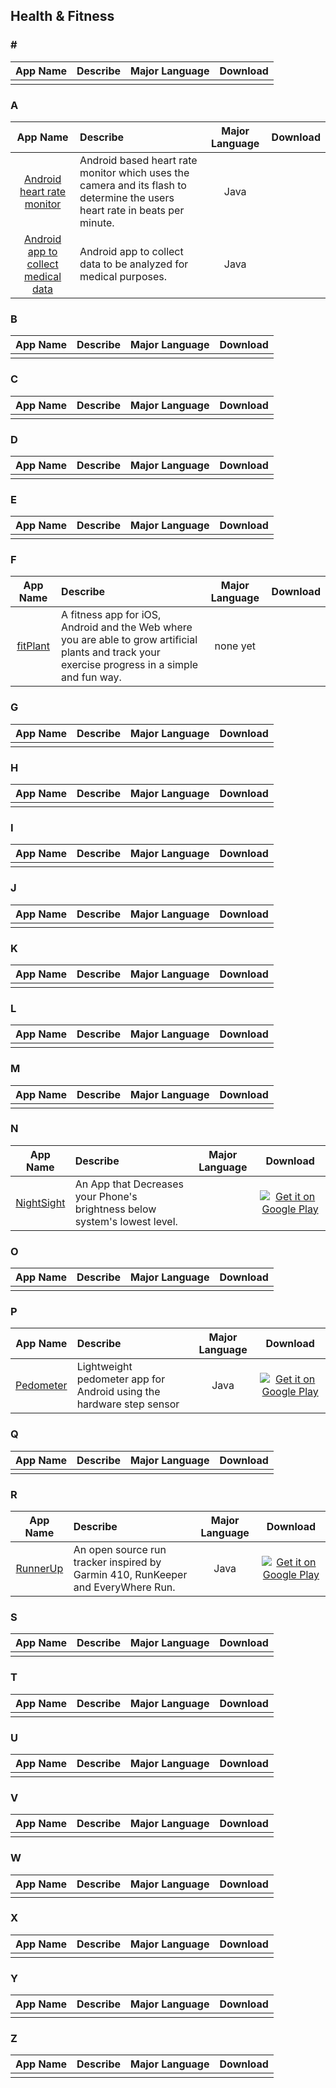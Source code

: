 ## Health & Fitness  
### \#   
App Name                   | Describe                  | Major Language             | Download 
:------------------------: | :------------------------ | :------------------------: | :------------------------: 
| | | 

### A  
App Name                   | Describe                  | Major Language             | Download 
:------------------------: | :------------------------ | :------------------------: | :------------------------: 
[Android heart rate monitor](https://github.com/phishman3579/android-heart-rate-monitor) | Android based heart rate monitor which uses the camera and its flash to determine the users heart rate in beats per minute. | Java | |
[Android app to collect medical data](https://github.com/Ana06/medical-data-android) | Android app to collect data to be analyzed for medical purposes. | Java | |

### B  
App Name                   | Describe                  | Major Language             | Download 
:------------------------: | :------------------------ | :------------------------: | :------------------------: 
| | | 

### C  
App Name                   | Describe                  | Major Language             | Download 
:------------------------: | :------------------------ | :------------------------: | :------------------------: 
 | | | 

### D  
App Name                   | Describe                  | Major Language             | Download 
:------------------------: | :------------------------ | :------------------------: | :------------------------: 
 | | | 

### E  
App Name                   | Describe                  | Major Language             | Download 
:------------------------: | :------------------------ | :------------------------: | :------------------------: 
 | | | 

### F  
App Name                   | Describe                  | Major Language             | Download 
:------------------------: | :------------------------ | :------------------------: | :------------------------: 
[fitPlant](https://github.com/KrisKodira/fitPlant) | A fitness app for iOS, Android and the Web where you are able to grow artificial plants and track your exercise progress in a simple and fun way. | none yet | |


### G  
App Name                   | Describe                  | Major Language             | Download 
:------------------------: | :------------------------ | :------------------------: | :------------------------: 
 | | | 

### H  
App Name                   | Describe                  | Major Language             | Download 
:------------------------: | :------------------------ | :------------------------: | :------------------------: 
 | | | 

### I  
App Name                   | Describe                  | Major Language             | Download 
:------------------------: | :------------------------ | :------------------------: | :------------------------: 
 | | | 

### J  
App Name                   | Describe                  | Major Language             | Download 
:------------------------: | :------------------------ | :------------------------: | :------------------------: 
 | | | 

### K  
App Name                   | Describe                  | Major Language             | Download 
:------------------------: | :------------------------ | :------------------------: | :------------------------: 
 | | | 

### L  
App Name                   | Describe                  | Major Language             | Download 
:------------------------: | :------------------------ | :------------------------: | :------------------------: 
| | | 

### M  
App Name                   | Describe                  | Major Language             | Download 
:------------------------: | :------------------------ | :------------------------: | :------------------------: 
 | | | 

### N  
App Name                   | Describe                  | Major Language             | Download 
:------------------------: | :------------------------ | :------------------------: | :------------------------: 
[NightSight](https://github.com/meghalagrawal/NightSight) |An App that Decreases your Phone's brightness below system's lowest level.| | [![Get it on Google Play](http://i.imgur.com/7sq06lr.png)](https://play.google.com/store/apps/details?id=meghal.developer.nightsight.project) 

### O  
App Name                   | Describe                  | Major Language             | Download 
:------------------------: | :------------------------ | :------------------------: | :------------------------: 
 | | |

### P  
App Name                   | Describe                  | Major Language             | Download 
:------------------------: | :------------------------ | :------------------------: | :------------------------: 
[Pedometer](https://github.com/j4velin/Pedometer) | Lightweight pedometer app for Android using the hardware step sensor | Java | [![Get it on Google Play](http://i.imgur.com/7sq06lr.png)](https://play.google.com/store/apps/details?id=de.j4velin.pedometer)   

### Q  
App Name                   | Describe                  | Major Language             | Download 
:------------------------: | :------------------------ | :------------------------: | :------------------------: 
 | | | 

### R  
App Name                   | Describe                  | Major Language             | Download 
:------------------------: | :------------------------ | :------------------------: | :------------------------: 
[RunnerUp](https://github.com/jonasoreland/runnerup) | An open source run tracker inspired by Garmin 410, RunKeeper and EveryWhere Run. | Java | [![Get it on Google Play](http://i.imgur.com/7sq06lr.png)](https://play.google.com/store/apps/details?id=org.runnerup)

### S  
App Name                   | Describe                  | Major Language             | Download 
:------------------------: | :------------------------ | :------------------------: | :------------------------: 
 | | | 

### T  
App Name                   | Describe                  | Major Language             | Download 
:------------------------: | :------------------------ | :------------------------: | :------------------------: 
 | | | 

### U  
App Name                   | Describe                  | Major Language             | Download 
:------------------------: | :------------------------ | :------------------------: | :------------------------: 
 | | | 

### V  
App Name                   | Describe                  | Major Language             | Download 
:------------------------: | :------------------------ | :------------------------: | :------------------------: 
 | | | 

### W  
App Name                   | Describe                  | Major Language             | Download 
:------------------------: | :------------------------ | :------------------------: | :------------------------: 
 | | | 

### X  
App Name                   | Describe                  | Major Language             | Download 
:------------------------: | :------------------------ | :------------------------: | :------------------------: 
 | | | 
 
### Y  
App Name                   | Describe                  | Major Language             | Download 
:------------------------: | :------------------------ | :------------------------: | :------------------------: 
 | | | 

### Z  
App Name                   | Describe                  | Major Language             | Download 
:------------------------: | :------------------------ | :------------------------: | :------------------------: 
 | | | 
 

